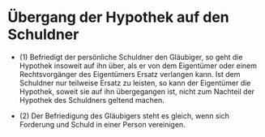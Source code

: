 # Übergang der Hypothek auf den Schuldner

- (1) Befriedigt der persönliche Schuldner den Gläubiger, so geht die Hypothek insoweit auf ihn über, als er von dem Eigentümer oder einem Rechtsvorgänger des Eigentümers Ersatz verlangen kann. Ist dem Schuldner nur teilweise Ersatz zu leisten, so kann der Eigentümer die Hypothek, soweit sie auf ihn übergegangen ist, nicht zum Nachteil der Hypothek des Schuldners geltend machen.

- (2) Der Befriedigung des Gläubigers steht es gleich, wenn sich Forderung und Schuld in einer Person vereinigen.

